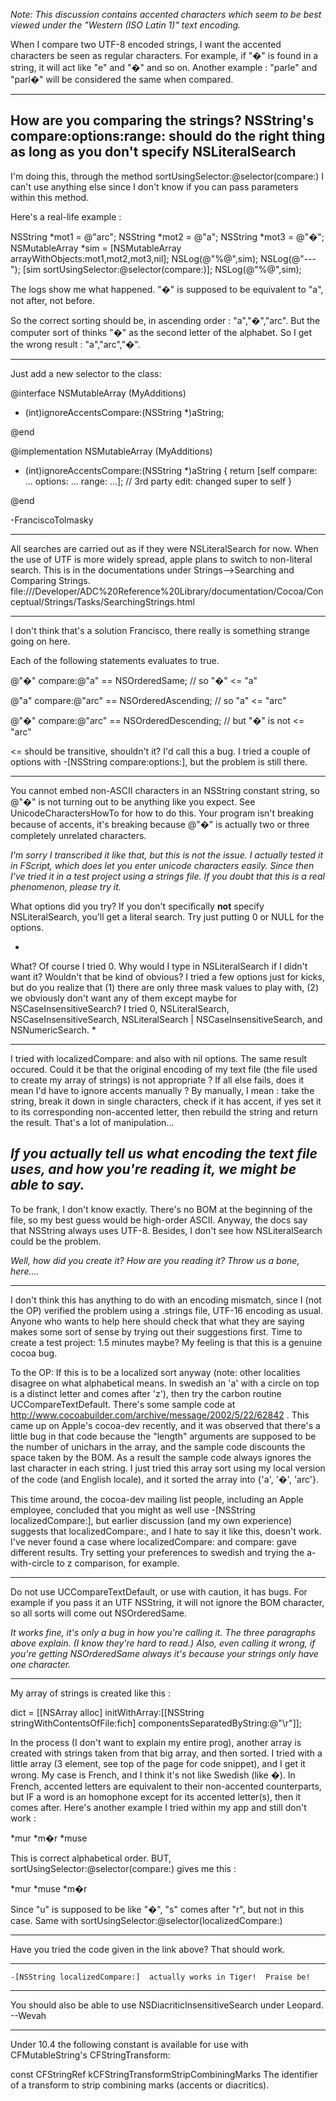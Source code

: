 

*Note: This discussion contains accented characters which seem to be best viewed under the "Western (ISO Latin 1)" text encoding.*

When I compare two UTF-8 encoded strings, I want the accented characters be seen as regular characters.
For example, if "�" is found in a string, it will act like "e" and "�" and so on.
Another example : "parle" and "parl�" will be considered the same when compared.

----

How are you comparing the strings? NSString's     compare:options:range: should do the right thing as long as you don't specify NSLiteralSearch
----
I'm doing this, through the method     sortUsingSelector:@selector(compare:) I can't use anything else since I don't know if you can pass parameters within this method.

Here's a real-life example :

    
NSString *mot1 = @"arc";
NSString *mot2 = @"a";
NSString *mot3 = @"�";
NSMutableArray *sim = [NSMutableArray arrayWithObjects:mot1,mot2,mot3,nil];
NSLog(@"%@",sim);
NSLog(@"---");
[sim sortUsingSelector:@selector(compare:)];
NSLog(@"%@",sim);


The logs show me what happened. "�" is supposed to be equivalent to "a", not after, not before.

So the correct sorting should be, in ascending order : "a","�","arc".
But the computer sort of thinks "�" as the second letter of the alphabet. So I get the wrong result : "a","arc","�".

----

Just add a new selector to the class:

    
@interface NSMutableArray (MyAdditions)

- (int)ignoreAccentsCompare:(NSString *)aString;

@end

@implementation NSMutableArray (MyAdditions)

- (int)ignoreAccentsCompare:(NSString *)aString
{
 return [self compare: ... options: ... range: ...]; // 3rd party edit: changed super to self
}

@end


-FranciscoTolmasky

----

All searches are carried out as if they were NSLiteralSearch for now.  When the use of UTF is more widely spread, apple plans to switch to non-literal search.  This is in the documentations under Strings-->Searching and Comparing Strings.  file:///Developer/ADC%20Reference%20Library/documentation/Cocoa/Conceptual/Strings/Tasks/SearchingStrings.html

----

I don't think that's a solution Francisco, there really is something strange going on here.  

Each of the following statements evaluates to true.

    
@"�" compare:@"a" == NSOrderedSame; // so "�" <= "a"

@"a" compare:@"arc" == NSOrderedAscending; // so "a" <= "arc"

@"�" compare:@"arc" == NSOrderedDescending; // but "�" is not <= "arc"


<= should be transitive, shouldn't it?  I'd call this a bug.  I tried a couple of options with -[NSString compare:options:], but the problem is still there.

----

You cannot embed non-ASCII characters in an NSString constant string, so @"�" is not turning out to be anything like you expect. See UnicodeCharactersHowTo for how to do this. Your program isn't breaking because of accents, it's breaking because @"�" is actually two or three completely unrelated characters.

*I'm sorry I transcribed it like that, but this is not the issue.  I actually tested it in FScript, which does let you enter unicode characters easily.  Since then I've tried it in a test project using a strings file.  If you doubt that this is a real phenomenon, please try it.*

What options did you try? If you don't specifically **not** specify NSLiteralSearch, you'll get a literal search. Try just putting     0 or     NULL for the options.

*
What?  Of course I tried 0.  Why would I type in NSLiteralSearch if I didn't want it?  Wouldn't that be kind of obvious?  I tried a few options just for kicks, but do you realize that (1) there are only three mask values to play with, (2) we obviously don't want any of them except maybe for     NSCaseInsensitiveSearch?  I tried 0,     NSLiteralSearch,     NSCaseInsensitiveSearch,      NSLiteralSearch | NSCaseInsensitiveSearch, and     NSNumericSearch.
*

----
I tried with localizedCompare: and also with nil options. The same result occured.
Could it be that the original encoding of my text file (the file used to create my array of strings) is not appropriate ? If all else fails, does it mean I'd have to ignore accents manually ? By manually, I mean : take the string, break it down in single characters, check if it has accent, if yes set it to its corresponding non-accented letter, then rebuild the string and return the result. That's a lot of manipulation...

*If you actually tell us what encoding the text file uses, and how you're reading it, we might be able to say.*
----
To be frank, I don't know exactly. There's no BOM at the beginning of the file, so my best guess would be high-order ASCII. Anyway, the docs say that NSString always uses UTF-8. Besides, I don't see how NSLiteralSearch could be the problem.

*Well, how did you create it? How are you reading it? Throw us a bone, here....*

----

I don't think this has anything to do with an encoding mismatch, since I (not the OP) verified the problem using a .strings file, UTF-16 encoding as usual.  Anyone who wants to help here should check that what they are saying makes some sort of sense by trying out their suggestions first.  Time to create a test project:  1.5 minutes maybe?  My feeling is that this is a genuine cocoa bug.

To the OP:  If this is to be a localized sort anyway (note: other localities disagree on what alphabetical means.  In swedish an 'a' with a circle on top is a distinct letter and comes after 'z'), then try the carbon routine UCCompareTextDefault.  There's some sample code at http://www.cocoabuilder.com/archive/message/2002/5/22/62842 .  This came up on Apple's cocoa-dev recently, and it was observed that there's a little bug in that code because the "length" arguments are supposed to be the number of unichars in the array, and the sample code discounts the space taken by the BOM.  As a result the sample code always ignores the last character in each string.  I just tried this array sort using my local version of the code (and English locale), and it sorted the array into {'a', '�', 'arc'}.

This time around, the cocoa-dev mailing list people, including an Apple employee, concluded that you might as well use     -[NSString localizedCompare:], but earlier discussion (and my own experience) suggests that localizedCompare:, and I hate to say it like this, doesn't work.  I've never found a case where localizedCompare: and compare: gave different results.  Try setting your preferences to swedish and trying the a-with-circle to z comparison, for example.

----

Do not use UCCompareTextDefault, or use with caution, it has bugs. For example if you pass it an UTF NSString, it will not ignore the BOM character, so all sorts will come out NSOrderedSame.

*It works fine, it's only a bug in how you're calling it.  The three paragraphs above explain.  (I know they're hard to read.)  Also, even calling it wrong, if you're getting NSOrderedSame always it's because your strings only have one character.*

----

My array of strings is created like this :

    
dict = [[NSArray alloc] initWithArray:[[NSString stringWithContentsOfFile:fich] componentsSeparatedByString:@"\r"]];


In the process (I don't want to explain my entire prog), another array is created with strings taken from that big array, and then sorted. I tried with a little array (3 element, see top of the page for code snippet), and I get it wrong. My case is French, and I think it's not like Swedish (like �). In French, accented letters are equivalent to their non-accented counterparts, but IF a word is an homophone except for its accented letter(s), then it comes after. Here's another example I tried within my app and still don't work :

*mur
*m�r
*muse

This is correct alphabetical order. BUT,     sortUsingSelector:@selector(compare:) gives me this :

*mur
*muse
*m�r

Since "u" is supposed to be like "�", "s" comes after "r", but not in this case. Same with     sortUsingSelector:@selector(localizedCompare:)

----

Have you tried the code given in the link above?  That should work.

----

    -[NSString localizedCompare:]  actually works in Tiger!  Praise be!

----

You should also be able to use NSDiacriticInsensitiveSearch under Leopard. --Wevah

----

Under 10.4 the following constant is available for use with CFMutableString's CFStringTransform:
    
const CFStringRef kCFStringTransformStripCombiningMarks
The identifier of a transform to strip combining marks (accents or diacritics).
